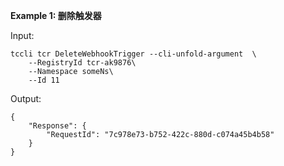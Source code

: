 **Example 1: 删除触发器**



Input: 

```
tccli tcr DeleteWebhookTrigger --cli-unfold-argument  \
    --RegistryId tcr-ak9876\
    --Namespace someNs\
    --Id 11
```

Output: 
```
{
    "Response": {
        "RequestId": "7c978e73-b752-422c-880d-c074a45b4b58"
    }
}
```

